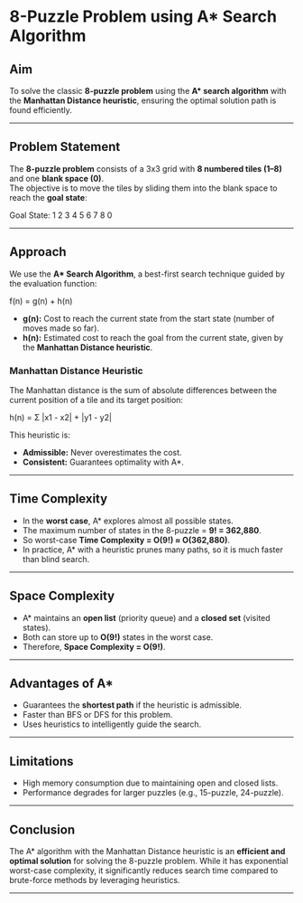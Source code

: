 # 8-Puzzle Problem using A* Search Algorithm

## Aim
To solve the classic **8-puzzle problem** using the **A\* search algorithm** with the **Manhattan Distance heuristic**, ensuring the optimal solution path is found efficiently.

---

## Problem Statement
The **8-puzzle problem** consists of a 3x3 grid with **8 numbered tiles (1–8)** and one **blank space (0)**.  
The objective is to move the tiles by sliding them into the blank space to reach the **goal state**:

Goal State:
1 2 3
4 5 6
7 8 0


---

## Approach
We use the **A\* Search Algorithm**, a best-first search technique guided by the evaluation function:

f(n) = g(n) + h(n)



- **g(n):** Cost to reach the current state from the start state (number of moves made so far).  
- **h(n):** Estimated cost to reach the goal from the current state, given by the **Manhattan Distance heuristic**.  

### Manhattan Distance Heuristic
The Manhattan distance is the sum of absolute differences between the current position of a tile and its target position:


h(n) = Σ |x1 - x2| + |y1 - y2|


This heuristic is:
- **Admissible:** Never overestimates the cost.  
- **Consistent:** Guarantees optimality with A\*.  

---

## Time Complexity
- In the **worst case**, A\* explores almost all possible states.  
- The maximum number of states in the 8-puzzle = **9! = 362,880**.  
- So worst-case **Time Complexity = O(9!) ≈ O(362,880)**.  
- In practice, A\* with a heuristic prunes many paths, so it is much faster than blind search.

---

## Space Complexity
- A\* maintains an **open list** (priority queue) and a **closed set** (visited states).  
- Both can store up to **O(9!)** states in the worst case.  
- Therefore, **Space Complexity = O(9!)**.  

---

## Advantages of A*
- Guarantees the **shortest path** if the heuristic is admissible.  
- Faster than BFS or DFS for this problem.  
- Uses heuristics to intelligently guide the search.

---

## Limitations
- High memory consumption due to maintaining open and closed lists.  
- Performance degrades for larger puzzles (e.g., 15-puzzle, 24-puzzle).

---

## Conclusion
The A\* algorithm with the Manhattan Distance heuristic is an **efficient and optimal solution** for solving the 8-puzzle problem. While it has exponential worst-case complexity, it significantly reduces search time compared to brute-force methods by leveraging heuristics.

---
